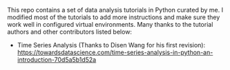 This repo contains a set of data analysis tutorials in Python curated by me. I modified most of the tutorials to add more instructions and make sure they work well in configured virtual environments. Many thanks to the tutorial authors and other contributors listed below:

- Time Series Analysis (Thanks to Disen Wang for his first revision): https://towardsdatascience.com/time-series-analysis-in-python-an-introduction-70d5a5b1d52a

